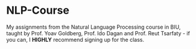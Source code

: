 # NLP-Course
My assignments from the Natural Language Processing course in BIU, taught by Prof. Yoav Goldberg, Prof. Ido Dagan and Prof. Reut Tsarfaty - if you can, I **HIGHLY** recommend signing up for the class.
